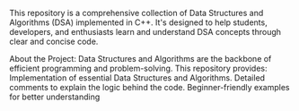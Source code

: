 This repository is a comprehensive collection of Data Structures and Algorithms (DSA) implemented in C++.
It's designed to help students, developers, and enthusiasts learn and understand DSA concepts through clear and concise code.

About the Project:
Data Structures and Algorithms are the backbone of efficient programming and problem-solving. This repository provides:
Implementation of essential Data Structures and Algorithms.
Detailed comments to explain the logic behind the code.
Beginner-friendly examples for better understanding
